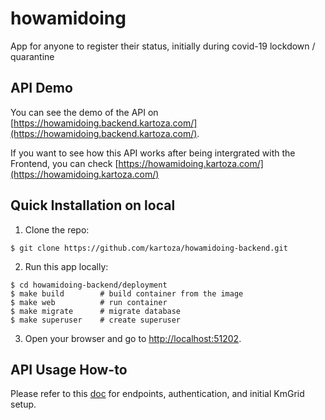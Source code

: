 # howamidoing
App for anyone to register their status, initially during covid-19 lockdown / quarantine


## API Demo
You can see the demo of the API on [https://howamidoing.backend.kartoza.com/](https://howamidoing.backend.kartoza.com/).

If you want to see how this API works after being intergrated with the Frontend, you can check 
[https://howamidoing.kartoza.com/](https://howamidoing.kartoza.com/)


## Quick Installation on local

1.  Clone the repo:

```
$ git clone https://github.com/kartoza/howamidoing-backend.git
```

2. Run this app locally:
```
$ cd howamidoing-backend/deployment
$ make build        # build container from the image
$ make web          # run container
$ make migrate      # migrate database
$ make superuser    # create superuser
```

3. Open your browser and go to [http://localhost:51202](http://localhost:51202).


## API Usage How-to

Please refer to this [doc](https://github.com/kartoza/howamidoing-backend/blob/develop/docs) for endpoints, authentication, and initial KmGrid setup.
